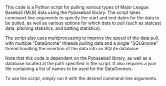This code is a Python script for pulling various types of Major League Baseball (MLB) data using the Pybaseball library. The script takes command-line arguments to specify the start and end dates for the data to be pulled, as well as various options for which data to pull (such as statcast data, pitching statistics, and batting statistics).

The script also uses multiprocessing to improve the speed of the data pull, with multiple "DataGnome" threads pulling data and a single "SQLGnome" thread handling the insertion of the data into an SQLite database.

Note that this code is dependent on the Pybaseball library, as well as a database located at the path specified in the script. It also requires a json file containing a list of names to be used for the DataGnomes.

To use the script, simply run it with the desired command-line arguments.